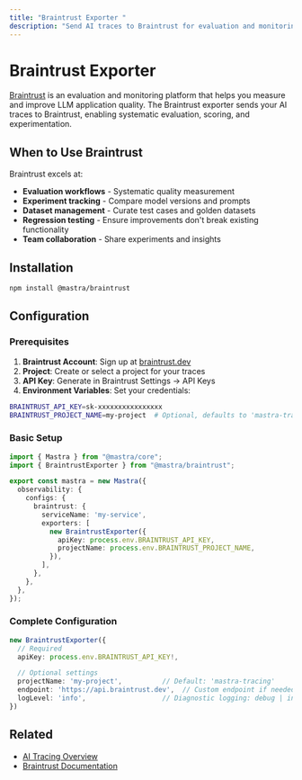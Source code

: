 ```yaml
---
title: "Braintrust Exporter "
description: "Send AI traces to Braintrust for evaluation and monitoring"
---
```


# Braintrust Exporter

[Braintrust](https://www.braintrust.dev/) is an evaluation and monitoring platform that helps you measure and improve LLM application quality. The Braintrust exporter sends your AI traces to Braintrust, enabling systematic evaluation, scoring, and experimentation.

## When to Use Braintrust

Braintrust excels at:
- **Evaluation workflows** - Systematic quality measurement
- **Experiment tracking** - Compare model versions and prompts
- **Dataset management** - Curate test cases and golden datasets
- **Regression testing** - Ensure improvements don't break existing functionality
- **Team collaboration** - Share experiments and insights

## Installation

```bash npm2yarn
npm install @mastra/braintrust
```

## Configuration

### Prerequisites

1. **Braintrust Account**: Sign up at [braintrust.dev](https://www.braintrust.dev/)
2. **Project**: Create or select a project for your traces
3. **API Key**: Generate in Braintrust Settings → API Keys
4. **Environment Variables**: Set your credentials:

```bash filename=".env"
BRAINTRUST_API_KEY=sk-xxxxxxxxxxxxxxxx
BRAINTRUST_PROJECT_NAME=my-project  # Optional, defaults to 'mastra-tracing'
```

### Basic Setup

```typescript filename="src/mastra/index.ts"
import { Mastra } from "@mastra/core";
import { BraintrustExporter } from "@mastra/braintrust";

export const mastra = new Mastra({
  observability: {
    configs: {
      braintrust: {
        serviceName: 'my-service',
        exporters: [
          new BraintrustExporter({
            apiKey: process.env.BRAINTRUST_API_KEY,
            projectName: process.env.BRAINTRUST_PROJECT_NAME,
          }),
        ],
      },
    },
  },
});
```

### Complete Configuration

```typescript
new BraintrustExporter({
  // Required
  apiKey: process.env.BRAINTRUST_API_KEY!,

  // Optional settings
  projectName: 'my-project',          // Default: 'mastra-tracing'
  endpoint: 'https://api.braintrust.dev',  // Custom endpoint if needed
  logLevel: 'info',                   // Diagnostic logging: debug | info | warn | error
})
```

## Related

- [AI Tracing Overview](/docs/observability/ai-tracing/overview)
- [Braintrust Documentation](https://www.braintrust.dev/docs)
